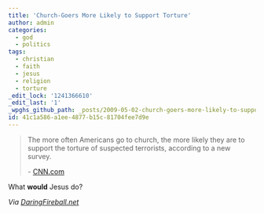 ```yaml
---
title: 'Church-Goers More Likely to Support Torture'
author: admin
categories:
  - god
  - politics
tags:
  - christian
  - faith
  - jesus
  - religion
  - torture
_edit_lock: '1241366610'
_edit_last: '1'
_wpghs_github_path: _posts/2009-05-02-church-goers-more-likely-to-support-torture.md
id: 41c1a586-a1ee-4877-b15c-81704fee7d9e
---
```

<blockquote><p>The more often Americans go to church, the more likely they are to support the torture of suspected terrorists, according to a new survey.</p>
<p>- <a href="http://www.cnn.com/2009/US/04/30/religion.torture/">CNN.com</a></p></blockquote>
<p>What <strong>would</strong> Jesus do?</p>
<p><em>Via <a href="http://daringfireball.net/linked/2009/05/02/torture">DaringFireball.net</a></em></p>
